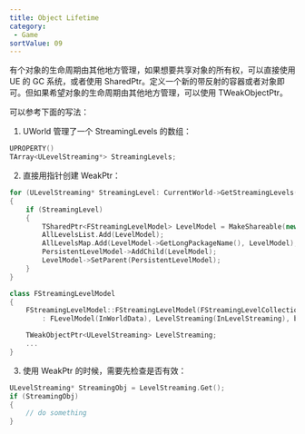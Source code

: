 ```yaml
---
title: Object Lifetime
category:
 - Game
sortValue: 09
---
```


有个对象的生命周期由其他地方管理，如果想要共享对象的所有权，可以直接使用 UE 的 GC 系统，或者使用 SharedPtr。定义一个新的带反射的容器或者对象即可。但如果希望对象的生命周期由其他地方管理，可以使用 TWeakObjectPtr。

可以参考下面的写法：

1. UWorld 管理了一个 StreamingLevels 的数组：

```cpp
UPROPERTY()
TArray<ULevelStreaming*> StreamingLevels;
```

2. 直接用指针创建 WeakPtr：

```cpp
for (ULevelStreaming* StreamingLevel: CurrentWorld->GetStreamingLevels())
{
    if (StreamingLevel)
    {
        TSharedPtr<FStreamingLevelModel> LevelModel = MakeShareable(new FStreamingLevelModel(*this, StreamingLevel));
        AllLevelsList.Add(LevelModel);
        AllLevelsMap.Add(LevelModel->GetLongPackageName(), LevelModel);
        PersistentLevelModel->AddChild(LevelModel);
        LevelModel->SetParent(PersistentLevelModel);
    }
}

class FStreamingLevelModel
{
    FStreamingLevelModel::FStreamingLevelModel(FStreamingLevelCollectionModel& InWorldData, ULevelStreaming* InLevelStreaming)
        : FLevelModel(InWorldData), LevelStreaming(InLevelStreaming), bHasValidPackageName(false){...}

    TWeakObjectPtr<ULevelStreaming> LevelStreaming;
    ...
}

```

3. 使用 WeakPtr 的时候，需要先检查是否有效：

```cpp
ULevelStreaming* StreamingObj = LevelStreaming.Get();
if (StreamingObj)
{
    // do something
}
```
